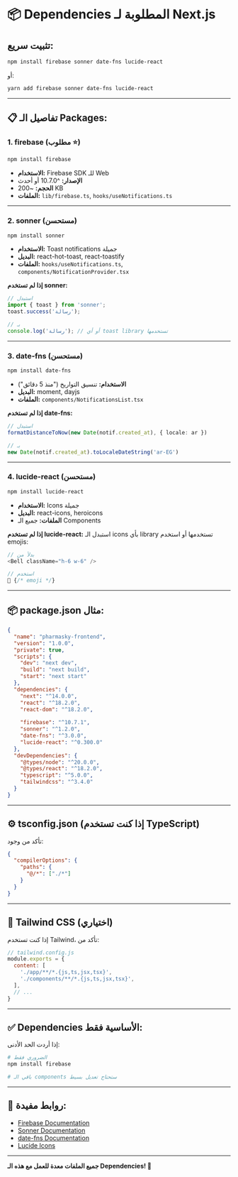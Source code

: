 # 📦 Dependencies المطلوبة لـ Next.js

## تثبيت سريع:

```bash
npm install firebase sonner date-fns lucide-react
```

أو:

```bash
yarn add firebase sonner date-fns lucide-react
```

---

## 📋 تفاصيل الـ Packages:

### 1. firebase (مطلوب ⭐)
```bash
npm install firebase
```
- **الاستخدام:** Firebase SDK للـ Web
- **الإصدار:** ^10.7.0 أو أحدث
- **الحجم:** ~200 KB
- **الملفات:** `lib/firebase.ts`, `hooks/useNotifications.ts`

---

### 2. sonner (مستحسن)
```bash
npm install sonner
```
- **الاستخدام:** Toast notifications جميلة
- **البديل:** react-hot-toast, react-toastify
- **الملفات:** `hooks/useNotifications.ts`, `components/NotificationProvider.tsx`

**إذا لم تستخدم sonner:**
```typescript
// استبدل
import { toast } from 'sonner';
toast.success('رسالة');

// بـ
console.log('رسالة'); // أو أي toast library تستخدمها
```

---

### 3. date-fns (مستحسن)
```bash
npm install date-fns
```
- **الاستخدام:** تنسيق التواريخ ("منذ 5 دقائق")
- **البديل:** moment, dayjs
- **الملفات:** `components/NotificationsList.tsx`

**إذا لم تستخدم date-fns:**
```typescript
// استبدل
formatDistanceToNow(new Date(notif.created_at), { locale: ar })

// بـ
new Date(notif.created_at).toLocaleDateString('ar-EG')
```

---

### 4. lucide-react (مستحسن)
```bash
npm install lucide-react
```
- **الاستخدام:** Icons جميلة
- **البديل:** react-icons, heroicons
- **الملفات:** جميع الـ Components

**إذا لم تستخدم lucide-react:**
استبدل الـ icons بأي library تستخدمها أو استخدم emojis:
```typescript
// بدلاً من
<Bell className="h-6 w-6" />

// استخدم
🔔 {/* emoji */}
```

---

## 📦 package.json مثال:

```json
{
  "name": "pharmasky-frontend",
  "version": "1.0.0",
  "private": true,
  "scripts": {
    "dev": "next dev",
    "build": "next build",
    "start": "next start"
  },
  "dependencies": {
    "next": "^14.0.0",
    "react": "^18.2.0",
    "react-dom": "^18.2.0",
    
    "firebase": "^10.7.1",
    "sonner": "^1.2.0",
    "date-fns": "^3.0.0",
    "lucide-react": "^0.300.0"
  },
  "devDependencies": {
    "@types/node": "^20.0.0",
    "@types/react": "^18.2.0",
    "typescript": "^5.0.0",
    "tailwindcss": "^3.4.0"
  }
}
```

---

## ⚙️ tsconfig.json (إذا كنت تستخدم TypeScript)

تأكد من وجود:

```json
{
  "compilerOptions": {
    "paths": {
      "@/*": ["./*"]
    }
  }
}
```

---

## 🎨 Tailwind CSS (اختياري)

إذا كنت تستخدم Tailwind، تأكد من:

```javascript
// tailwind.config.js
module.exports = {
  content: [
    './app/**/*.{js,ts,jsx,tsx}',
    './components/**/*.{js,ts,jsx,tsx}',
  ],
  // ...
}
```

---

## ✅ Dependencies الأساسية فقط:

إذا أردت الحد الأدنى:

```bash
# الضروري فقط
npm install firebase

# باقي الـ components ستحتاج تعديل بسيط
```

---

## 📖 روابط مفيدة:

- [Firebase Documentation](https://firebase.google.com/docs/web/setup)
- [Sonner Documentation](https://sonner.emilkowal.ski/)
- [date-fns Documentation](https://date-fns.org/)
- [Lucide Icons](https://lucide.dev/)

---

**جميع الملفات معدة للعمل مع هذه الـ Dependencies! 🚀**

